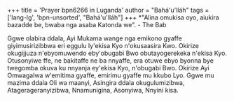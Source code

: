 +++
title = 'Prayer bpn6266 in Luganda'
author = "Bahá'u'lláh"
tags = ['lang-lg', 'bpn-unsorted', "Bahá'u'lláh"]
+++
*"Alina omukisa oyo, aiukira bazadde be, bwaba nga asaba Katonda we". - The Bab
 

Ggwe olabira ddala, Ayi Mukama wange nga emikono gyaffe giyimusirizibbwa eri eggulu ly'ekisa Kyo n'okusaasira Kwo.  Okirize okugijjuza n'ebyomuwendo eby'obugabi Bwo obutayogerekeka n'ekisa Kyo.  Otusonyiwe ffe, ne bakitaffe ne ba nnyaffe, era otuwe ebyo byonna bye twegomba okuva ku nnyanja ey'ekisa Kyo, n'obugabi Bwo.  Okirize Ayi Omwagalwa w'emitima gyaffe, emirimu gyaffe mu kkubo Lyo.  Ggwe mu mazima ddala Oli wa maanyi, Asingira ddala okugulumizibwa, Atagerageranyizibwa, Nnamunigina, Asonyiwa, Nnyini kisa.
